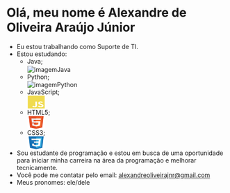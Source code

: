 
# Olá, meu nome é Alexandre de Oliveira Araújo Júnior
- Eu estou trabalhando como Suporte de TI.
- Estou estudando:
    <ul>
     <li>Java;</li>
     <img align="center" alt="imagemJava" height="30" width="40" src="https://cdn.jsdelivr.net/gh/devicons/devicon/icons/java/java-original-wordmark.svg">
     <li>Python;</li>
     <img align="center" alt="imagemPython" height="30" width="40" src="https://cdn.jsdelivr.net/gh/devicons/devicon/icons/python/python-original.svg">
     <li>JavaScript;</li>
     <img align="center" alt="imagemJavaScript" height="30" width="40" src="https://raw.githubusercontent.com/devicons/devicon/master/icons/javascript/javascript-plain.svg">
     <li>HTML5;</li>
      <img align="center" alt="imagemHTML5" height="30" width="40" src="https://raw.githubusercontent.com/devicons/devicon/master/icons/html5/html5-original.svg">
     <li>CSS3;</li>
     <img align="center" alt="imagemCSS3" height="30" width="40" src="https://raw.githubusercontent.com/devicons/devicon/master/icons/css3/css3-original.svg">
   </ul>
- Sou estudante de programação e estou em busca de uma oportunidade para iniciar minha carreira na área da programação e melhorar tecnicamente.
- Você pode me contatar pelo email: alexandreoliveirajnr@gmail.com
- Meus pronomes: ele/dele

